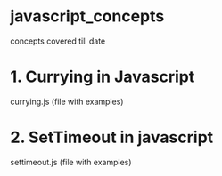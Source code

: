 # javascript_concepts
 concepts covered till date

# 1. Currying in Javascript
   currying.js (file with examples)
# 2. SetTimeout in javascript
   settimeout.js (file with examples)